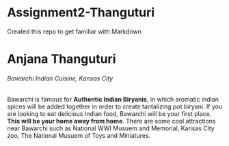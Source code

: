 # Assignment2-Thanguturi
Created this repo to get familiar with Markdown
# Anjana Thanguturi
###### Bawarchi Indian Cuisine, Kansas City
Bawarchi is famous for **Authentic Indian Biryanis**, in which aromatic indian spices will be added together in order to create tantalizing pot biryani. If you are looking to eat delicious Indian food, Bawarchi will be your first place. **This will be your home away from home**.
There are some cool attractions near Bawarchi such as National WWI Musuem and Memorial, Kansas City zoo, The National Musuem of Toys and Miniatures.